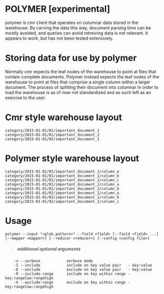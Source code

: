 # POLYMER [experimental]
polymer is cmr client that operates on columnar data stored in the warehouse. By carving the data this way, document parsing time can be mostly avoided, and queries can avoid retreiving data is not relevant. It appears to work, but has not been tested extensively.

# Storing data for use by polymer
Normally cmr expects the leaf nodes of the warehouse to point at files that contain complete documents. Polymer instead expects the leaf nodes of the warehouse to point at files that comprise a single column within a larger document. The process of splitting their document into columnar in order to load the warehouse is as of now not standardized and as such left as an exercise to the user.


# Cmr style warehouse layout
```
category/2015-01-01/01/important_document_1
category/2015-01-01/01/important_document_2
category/2015-01-01/02/important_document_1
```

# Polymer style warehouse layout
```
category/2015-01-01/01/important_document_1/column_a
category/2015-01-01/01/important_document_1/column_b
category/2015-01-01/01/important_document_1/column_c
category/2015-01-01/01/important_document_2/column_a
category/2015-01-01/01/important_document_2/column_b
category/2015-01-01/02/important_document_1/column_a
category/2015-01-01/02/important_document_1/column_b
category/2015-01-01/02/important_document_1/column_c
```

# Usage
```
polymer --input "<glob_pattern>" --field <field> [--field <field> ...] [--mapper <mapper>] [--reducer <reducer>] [--config <config file>]
```

> ##### additional optional arguments
```
    -v --verbose            verbose mode
    -I --include            include on key value pair   - key:value
    -E --exclude            exclude on key value pair   - key:value
    -R --include-range      include on key within range - key:rangelow:rangehigh
    -X --exclude-range      exclude on key within range - key:rangelow:rangehigh
```


